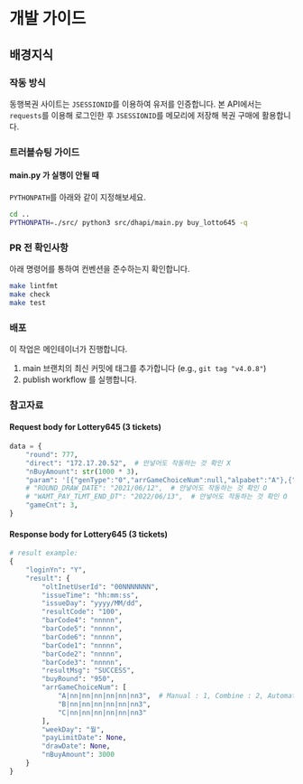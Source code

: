 # 개발 가이드

## 배경지식

### 작동 방식

동행복권 사이트는 `JSESSIONID`를 이용하여 유저를 인증합니다. 본 API에서는 `requests`를 이용해 로그인한 후 `JSESSIONID`를 메모리에 저장해 복권 구매에 활용합니다.

### 트러블슈팅 가이드

#### main.py 가 실행이 안될 때

`PYTHONPATH`를 아래와 같이 지정해보세요.

```sh
cd ..
PYTHONPATH=./src/ python3 src/dhapi/main.py buy_lotto645 -q
```

### PR 전 확인사항

아래 명령어를 통하여 컨벤션을 준수하는지 확인합니다.

```sh
make lintfmt
make check
make test
```

### 배포

이 작업은 메인테이너가 진행합니다.

1. main 브랜치의 최신 커밋에 태그를 추가합니다 (e.g., `git tag "v4.0.8"`)
2. publish workflow 를 실행합니다.

### 참고자료

#### Request body for Lottery645 (3 tickets)

```python
data = {
    "round": 777,
    "direct": "172.17.20.52",  # 안넣어도 작동하는 것 확인 X
    "nBuyAmount": str(1000 * 3),
    "param": '[{"genType":"0","arrGameChoiceNum":null,"alpabet":"A"},{"genType":"0","arrGameChoiceNum":null,"alpabet":"B"},{"genType":"0","arrGameChoiceNum":null,"alpabet":"C"}]',
    # "ROUND_DRAW_DATE": "2021/06/12",  # 안넣어도 작동하는 것 확인 O
    # "WAMT_PAY_TLMT_END_DT": "2022/06/13",  # 안넣어도 작동하는 것 확인 O
    "gameCnt": 3,
}
```

#### Response body for Lottery645 (3 tickets)

```python
# result example:
{
    "loginYn": "Y",
    "result": {
        "oltInetUserId": "00NNNNNNN",
        "issueTime": "hh:mm:ss",
        "issueDay": "yyyy/MM/dd",
        "resultCode": "100",
        "barCode4": "nnnnn",
        "barCode5": "nnnnn",
        "barCode6": "nnnnn",
        "barCode1": "nnnnn",
        "barCode2": "nnnnn",
        "barCode3": "nnnnn",
        "resultMsg": "SUCCESS",
        "buyRound": "950",
        "arrGameChoiceNum": [
            "A|nn|nn|nn|nn|nn|nn3",  # Manual : 1, Combine : 2, Automatic : 3
            "B|nn|nn|nn|nn|nn|nn3",
            "C|nn|nn|nn|nn|nn|nn3"
        ],
        "weekDay": "월",
        "payLimitDate": None,
        "drawDate": None,
        "nBuyAmount": 3000
    }
}
```
